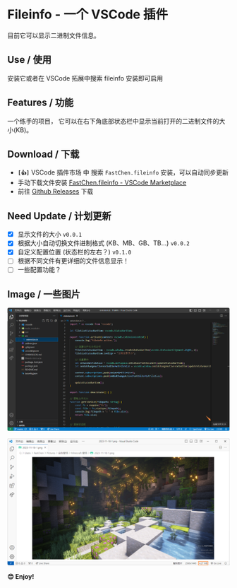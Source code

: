 # Fileinfo - 一个 VSCode 插件

目前它可以显示二进制文件信息。

## Use / 使用

安装它或者在 VSCode 拓展中搜索 fileinfo 安装即可启用

## Features / 功能

一个练手的项目，
它可以在右下角底部状态栏中显示当前打开的二进制文件的大小(KB)。

## Download / 下载
- **`[👍]`** VSCode 插件市场 中 搜索 `FastChen.fileinfo` 安装，可以自动同步更新
- 手动下载文件安装 [FastChen.fileinfo - VSCode Marketplace](https://marketplace.visualstudio.com/items?itemName=FastChen.fileinfo)
- 前往 [Github Releases](https://github.com/FastChen/vscode-fileinfo/releases) 下载

## Need Update / 计划更新

- [x] 显示文件的大小 `v0.0.1`
- [x] 根据大小自动切换文件进制格式 (KB、MB、GB、TB...) `v0.0.2`
- [x] 自定义配置位置 (状态栏的左右？) `v0.1.0`
- [ ] 根据不同文件有更详细的文件信息显示！
- [ ] 一些配置功能？

## Image / 一些图片
![Fileinfo1](/images/vscode-fileinfo_1.png)

![Fileinfo2](/images/vscode-fileinfo_2.png)

**😊 Enjoy!**